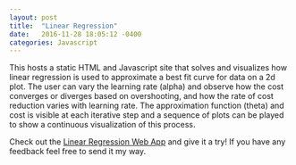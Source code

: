 ```yaml
---
layout: post
title:  "Linear Regression"
date:   2016-11-28 18:05:12 -0400
categories: Javascript
---
```

This hosts a static HTML and Javascript site that solves and visualizes how linear regression is used to approximate a best fit curve for data on a 2d plot. The user can vary the learning rate (alpha) and observe how the cost converges or diverges based on overshooting, and how the rate of cost reduction varies with learning rate. The approximation function (theta) and cost is visible at each iterative step and a sequence of plots can be played to show a continuous visualization of this process.


Check out the [Linear Regression Web App][linear-regression] and give it a try! If you have any feedback feel free to send it my way.

[linear-regression]: http://chrissebesta.com/plain-regression
